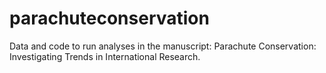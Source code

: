 # parachuteconservation
Data and code to run analyses in the manuscript: Parachute Conservation: Investigating Trends in International Research.
